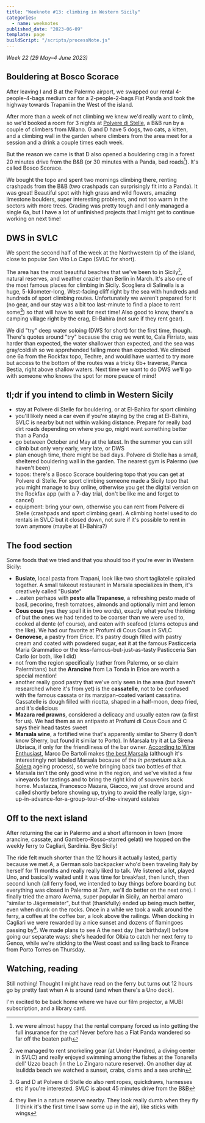 ```yaml
---
title: "Weeknote #13: climbing in Western Sicily"
categories:
  - name: weeknotes
published_date: "2023-06-09"
template: page
buildScript: "/scripts/processNote.js"
---
```


_Week 22 (29 May–4 June 2023)_

## Bouldering at Bosco Scorace

After leaving I and B at the Palermo airport, we swapped our rental 4-people-4-bags medium car for a 2-people-2-bags Fiat Panda and took the highway towards Trapani in the West of the island.

After more than a week of not climbing we knew we'd really want to climb, so we'd booked a room for 3 nights at [Polvere di Stelle](https://bebpolveredistelle.it/), a B&B run by a couple of climbers from Milano. G and D have 5 dogs, two cats, a kitten, and a climbing wall in the garden where climbers from the area meet for a session and a drink a couple times each week.

But the reason we came is that D also opened a bouldering crag in a forest 20 minutes drive from the B&B (or 30 minutes with a Panda, bad roads[^1]). It's called Bosco Scorace.

We bought the topo and spent two mornings climbing there, renting crashpads from the B&B (two crashpads can surprisingly fit into a Panda). It was great! Beautiful spot with high grass and wild flowers, amazing limestone boulders, super interesting problems, and not too warm in the sectors with more trees. Grading was pretty tough and I only managed a single 6a, but I have a lot of unfinished projects that I might get to continue working on next time!

## DWS in SVLC

We spent the second half of the week at the Northwestern tip of the island, close to popular San Vito Lo Capo (SVLC for short).

The area has the most beautiful beaches that we've been to in Sicily[^2], natural reserves, and weather crazier than Berlin in March. It's also one of the most famous places for climbing in Sicily. Scogliera di Salinella is a huge, 5-kilometer-long, West-facing cliff right by the sea with hundreds and hundreds of sport climbing routes. Unfortunately we weren't prepared for it (no gear, and our stay was a bit too last-minute to find a place to rent some[^3]) so that will have to wait for next time! Also good to know, there's a camping village right by the crag, El-Bahira (not sure if they rent gear).

We did "try" deep water soloing (DWS for short) for the first time, though. There's quotes around "try" because the crag we went to, Cala Firriato, was harder than expected, the water shallower than expected, and the sea was gray/coldish so we apprehended falling more than expected. We climbed one 6a from the Rockfax topo, Techre, and would have wanted to try more but access to the bottom of the routes was a tricky 6b+ traverse, Panca Bestia, right above shallow waters. Next time we want to do DWS we'll go with someone who knows the spot for more peace of mind!

## tl;dr if you intend to climb in Western Sicily

- stay at Polvere di Stelle for bouldering, or at El-Bahira for sport climbing
- you'll likely need a car even if you're staying by the crag at El-Bahira, SVLC is nearby but not within walking distance. Prepare for really bad dirt roads depending on where you go, might want something better than a Panda
- go between October and May at the latest. In the summer you can still climb but only very early, very late, or DWS
- plan enough time, there might be bad days. Polvere di Stelle has a small, sheltered bouldering wall in the garden. The nearest gym is Palermo (we haven't been)
- topos: there's a Bosco Scorace bouldering topo that you can get at Polvere di Stelle. For sport climbing someone made a Sicily topo that you might manage to buy online, otherwise you get the digital version on the Rockfax app (with a 7-day trial, don't be like me and forget to cancel)
- equipment: bring your own, otherwise you can rent from Polvere di Stelle (crashpads and sport climbing gear). A climbing hostel used to do rentals in SVLC but it closed down, not sure if it's possible to rent in town anymore (maybe at El-Bahira?)

## The food section

Some foods that we tried and that you should too if you're ever in Western Sicily:

- **Busiate**, local pasta from Trapani, look like two short tagliatelle spiraled together. A small takeout restaurant in Marsala specializes in them, it's creatively called "Busiate"
- ...eaten perhaps with **pesto alla Trapanese**, a refreshing pesto made of basil, pecorino, fresh tomatoes, almonds and optionally mint and lemon
- **Cous cous** (yes they spell it in two words), exactly what you're thinking of but the ones we had tended to be coarser than we were used to, cooked al dente (of course), and eaten with seafood (clams octopus and the like). We had our favorite at Profumi di Cous Cous in SVLC
- **Genovese**, a pastry from Erice. It's pastry dough filled with pastry cream and coated with powdered sugar, eat it at the famous Pasticceria Maria Grammatico or the less-famous-but-just-as-tasty Pasticceria San Carlo (or both, like I did)
- not from the region specifically (rather from Palermo, or so claim Palermitans) but the **Arancine** from La Tonda in Erice are worth a special mention!
- another really good pastry that we've only seen in the area (but haven't researched where it's from yet) is the **cassatelle**, not to be confused with the famous cassata or its marzipan-coated variant cassatina. Cassatelle is dough filled with ricotta, shaped in a half-moon, deep fried, and it's delicious
- **Mazara red prawns**, considered a delicacy and usually eaten raw (a first for us). We had them as an antipasto at Profumi di Cous Cous and C says their head tastes sweet
- **Marsala wine**, a fortified wine that's apparently similar to Sherry (I don't know Sherry, but found it similar to Porto). In Marsala try it at La Sirena Ubriaca, if only for the friendliness of the bar owner. [According to Wine Enthusiast](https://www.winemag.com/2022/11/23/marsala-wine/), Marco De Bartoli makes [the best Marsala](https://www.marcodebartoli.com/en/wines/vecchio-samperi/) (although it's interestingly not labeled Marsala because of the _in perpetuum_ a.k.a. [Solera](https://en.wikipedia.org/wiki/Solera) ageing process), so we're bringing back two bottles of that
- Marsala isn't the only good wine in the region, and we've visited a few vineyards for tastings and to bring the right kind of souvenirs back home. Mustazza, Francesco Mazara, Giacco, we just drove around and called shortly before showing up, trying to avoid the really large, sign-up-in-advance-for-a-group-tour-of-the-vineyard estates

## Off to the next island

After returning the car in Palermo and a short afternoon in town (more arancine, cassate, and Gambero-Rosso-starred gelati) we hopped on the weekly ferry to Cagliari, Sardinia. Bye Sicily!

The ride felt much shorter than the 12 hours it actually lasted, partly because we met A, a German solo backpacker who'd been traveling Italy by herself for 11 months and really really liked to talk. We listened a lot, played Uno, and basically waited until it was time for breakfast, then lunch, then second lunch (all ferry food, we intended to buy things before boarding but everything was closed in Palermo at 7am, we'll do better on the next one). I finally tried the amaro Averna, super popular in Sicily, an herbal amaro "similar to Jägermeister", but that (thankfully) ended up being much better, even when drunk on the rocks. Once in a while we took a walk around the ferry, a coffee at the coffee bar, a look above the railings. When docking in Cagliari we were rewarded by a nice sunset and dozens of flamingoes passing by[^4]. We made plans to see A the next day (her birthday!) before going our separate ways: she's headed for Olbia to catch her next ferry to Genoa, while we're sticking to the West coast and sailing back to France from Porto Torres on Thursday.

## Watching, reading

Still nothing! Thought I might have read on the ferry but turns out 12 hours go by pretty fast when A is around (and when there's a Uno deck).

I'm excited to be back home where we have our film projector, a MUBI subscription, and a library card.

[^1]: we were almost happy that the rental company forced us into getting the full insurance for the car! Never before has a Fiat Panda wandered so far off the beaten path
[^2]: we managed to rent snorkeling gear (at Under Hundred, a diving center in SVLC) and really enjoyed swimming among the fishes at the Tonarella dell' Uzzo beach (in the Lo Zingaro nature reserve). On another day at Isulidda beach we watched a sunset, crabs, clams and a sea urchin
[^3]: G and D at Polvere di Stelle do also rent ropes, quickdraws, harnesses etc if you're interested. SVLC is about 45 minutes drive from the B&B
[^4]: they live in a nature reserve nearby. They look really dumb when they fly (I think it's the first time I saw some up in the air), like sticks with wings
